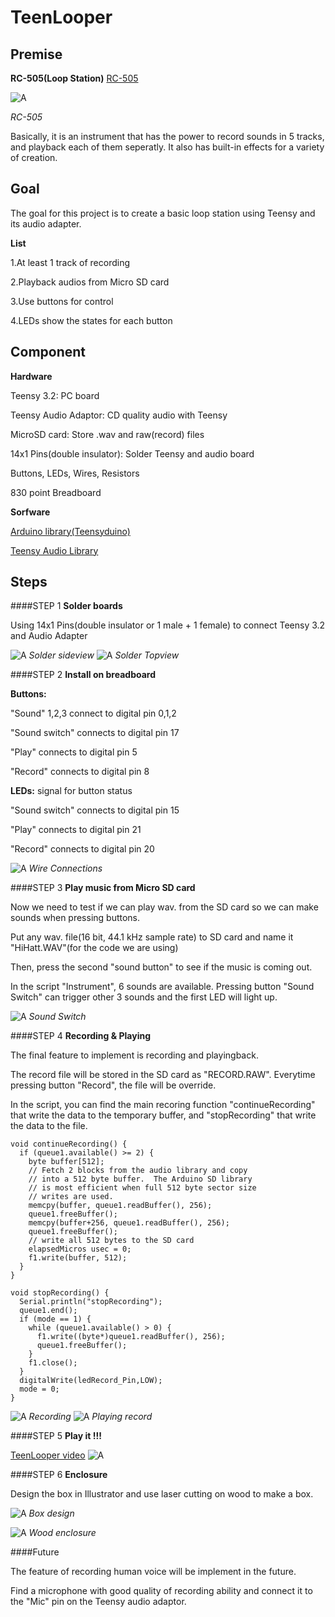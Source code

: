 # TeenLooper


## Premise
**RC-505(Loop Station)**
[RC-505](https://www.boss.info/global/products/rc-505/ "Title") 

![A](Images/rc505.jpeg)

*RC-505*

Basically, it is an instrument that has the power to record sounds in 5 tracks, and playback each of them seperatly. It also has built-in effects for a variety of creation.

## Goal
The goal for this project is to create a basic loop station using Teensy and its audio adapter.

**List**

1.At least 1 track of recording

2.Playback audios from Micro SD card

3.Use buttons for control

4.LEDs show the states for each button

## Component
**Hardware**

Teensy 3.2: PC board

Teensy Audio Adaptor: CD quality audio with Teensy

MicroSD card: Store .wav and raw(record) files 

14x1 Pins(double insulator): Solder Teensy and audio board

Buttons, LEDs, Wires, Resistors

830 point Breadboard

**Sorfware**

[Arduino library(Teensyduino)](https://www.pjrc.com/teensy/teensyduino.html "Title") 

[Teensy Audio Library](https://www.pjrc.com/teensy/td_libs_Audio.html "Title") 

## Steps
####STEP 1
**Solder boards**

Using 14x1 Pins(double insulator or 1 male + 1 female) to connect Teensy 3.2 and Audio Adapter

![A](Images/solder_side.JPG)
*Solder sideview*
![A](Images/solder_top.JPG)
*Solder Topview*

####STEP 2
**Install on breadboard**

**Buttons:**

"Sound" 1,2,3 connect to digital pin 0,1,2

"Sound switch" connects to digital pin 17

"Play" connects to digital pin 5

"Record" connects to digital pin 8

**LEDs:** signal for button status

"Sound switch" connects to digital pin 15

"Play" connects to digital pin 21

"Record" connects to digital pin 20

![A](Images/Install.png)
*Wire Connections*

####STEP 3
**Play music from Micro SD card**

Now we need to test if we can play wav. from the SD card so we can make sounds when pressing buttons.

Put any wav. file(16 bit, 44.1 kHz sample rate) to SD card and name it "HiHatt.WAV"(for the code we are using)

Then, press the second "sound button" to see if the music is coming out.

In the script "Instrument", 6 sounds are available. Pressing button "Sound Switch" can trigger other 3 sounds and the first LED will light up.

![A](Images/switchsound.JPG)
*Sound Switch*

####STEP 4
**Recording & Playing**

The final feature to implement is recording and playingback. 

The record file will be stored in the SD card as "RECORD.RAW". Everytime pressing button "Record", the file will be override.

In the script, you can find the main recoring function "continueRecording" that write the data to the temporary buffer, and "stopRecording" that write the data to the file.

```
void continueRecording() {
  if (queue1.available() >= 2) {
    byte buffer[512];
    // Fetch 2 blocks from the audio library and copy
    // into a 512 byte buffer.  The Arduino SD library
    // is most efficient when full 512 byte sector size
    // writes are used.
    memcpy(buffer, queue1.readBuffer(), 256);
    queue1.freeBuffer();
    memcpy(buffer+256, queue1.readBuffer(), 256);
    queue1.freeBuffer();
    // write all 512 bytes to the SD card
    elapsedMicros usec = 0;
    f1.write(buffer, 512);
  }
}

void stopRecording() {
  Serial.println("stopRecording");
  queue1.end();
  if (mode == 1) {
    while (queue1.available() > 0) {
      f1.write((byte*)queue1.readBuffer(), 256);
      queue1.freeBuffer();
    }
    f1.close();
  }
  digitalWrite(ledRecord_Pin,LOW);
  mode = 0;
}
```
![A](Images/recording.JPG) 
*Recording*
![A](Images/playingrecord.JPG) 
*Playing record*


####STEP 5
**Play it !!!**


[TeenLooper video](https://youtu.be/9EvYHcrmF0I
 "Title")
![A](Images/test.png) 
 
####STEP 6
**Enclosure**

Design the box in Illustrator and use laser cutting on wood to make a box.

![A](Images/wood.jpg)
*Box design*

![A](Images/enclosure.jpg)
*Wood enclosure*

####Future 

The feature of recording human voice will be implement in the future.

Find a microphone with good quality of recording ability and connect it to the "Mic" pin on the Teensy audio adaptor.

